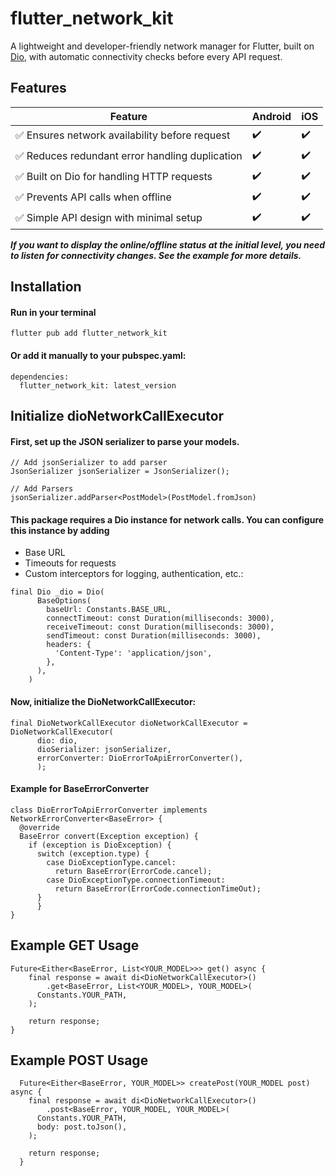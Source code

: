 # flutter_network_kit

A lightweight and developer-friendly network manager for Flutter, built on [Dio](https://pub.dev/packages/dio), with automatic connectivity checks before every API request.

## Features

| Feature                                        | Android | iOS |
|------------------------------------------------|---------|-----|
| ✅ Ensures network availability before request  | ✔️       | ✔️   |
| ✅ Reduces redundant error handling duplication | ✔️       | ✔️   |
| ✅ Built on Dio for handling HTTP requests      | ✔️       | ✔️   |
| ✅ Prevents API calls when offline              | ✔️       | ✔️   |
| ✅ Simple API design with minimal setup         | ✔️       | ✔️   |

***If you want to display the online/offline status at the initial level, you need to listen for connectivity changes. See the example for more details.***

## Installation
#### Run in your terminal
```
flutter pub add flutter_network_kit
```

#### Or add it manually to your pubspec.yaml:
```
dependencies:
  flutter_network_kit: latest_version
```


## Initialize dioNetworkCallExecutor
#### First, set up the JSON serializer to parse your models.
```
// Add jsonSerializer to add parser
JsonSerializer jsonSerializer = JsonSerializer();

// Add Parsers
jsonSerializer.addParser<PostModel>(PostModel.fromJson)
```
#### This package requires a Dio instance for network calls. You can configure this instance by adding
- Base URL
- Timeouts for requests
- Custom interceptors for logging, authentication, etc.:
```
final Dio _dio = Dio(
      BaseOptions(
        baseUrl: Constants.BASE_URL,
        connectTimeout: const Duration(milliseconds: 3000),
        receiveTimeout: const Duration(milliseconds: 3000),
        sendTimeout: const Duration(milliseconds: 3000),
        headers: {
          'Content-Type': 'application/json',
        },
      ),
    )
```

#### Now, initialize the DioNetworkCallExecutor:
```
final DioNetworkCallExecutor dioNetworkCallExecutor = DioNetworkCallExecutor(
      dio: dio,
      dioSerializer: jsonSerializer,
      errorConverter: DioErrorToApiErrorConverter(),
      );
```

#### Example for BaseErrorConverter
```
class DioErrorToApiErrorConverter implements NetworkErrorConverter<BaseError> {
  @override
  BaseError convert(Exception exception) {
    if (exception is DioException) {
      switch (exception.type) {
        case DioExceptionType.cancel:
          return BaseError(ErrorCode.cancel);
        case DioExceptionType.connectionTimeout:
          return BaseError(ErrorCode.connectionTimeOut);
      }
      }
}
```

## Example GET Usage
```
Future<Either<BaseError, List<YOUR_MODEL>>> get() async {
    final response = await di<DioNetworkCallExecutor>()
        .get<BaseError, List<YOUR_MODEL>, YOUR_MODEL>(
      Constants.YOUR_PATH,
    );

    return response;
}
```

## Example POST Usage
```
  Future<Either<BaseError, YOUR_MODEL>> createPost(YOUR_MODEL post) async {
    final response = await di<DioNetworkCallExecutor>()
        .post<BaseError, YOUR_MODEL, YOUR_MODEL>(
      Constants.YOUR_PATH,
      body: post.toJson(),
    );

    return response;
  }
```